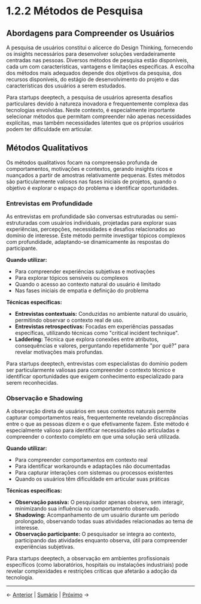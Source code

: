 # 1.2.2 Métodos de Pesquisa

## Abordagens para Compreender os Usuários

A pesquisa de usuários constitui o alicerce do Design Thinking, fornecendo os insights necessários para desenvolver soluções verdadeiramente centradas nas pessoas. Diversos métodos de pesquisa estão disponíveis, cada um com características, vantagens e limitações específicas. A escolha dos métodos mais adequados depende dos objetivos da pesquisa, dos recursos disponíveis, do estágio de desenvolvimento do projeto e das características dos usuários a serem estudados.

Para startups deeptech, a pesquisa de usuários apresenta desafios particulares devido à natureza inovadora e frequentemente complexa das tecnologias envolvidas. Neste contexto, é especialmente importante selecionar métodos que permitam compreender não apenas necessidades explícitas, mas também necessidades latentes que os próprios usuários podem ter dificuldade em articular.

## Métodos Qualitativos

Os métodos qualitativos focam na compreensão profunda de comportamentos, motivações e contextos, gerando insights ricos e nuançados a partir de amostras relativamente pequenas. Estes métodos são particularmente valiosos nas fases iniciais de projetos, quando o objetivo é explorar o espaço do problema e identificar oportunidades.

### Entrevistas em Profundidade

As entrevistas em profundidade são conversas estruturadas ou semi-estruturadas com usuários individuais, projetadas para explorar suas experiências, percepções, necessidades e desafios relacionados ao domínio de interesse. Este método permite investigar tópicos complexos com profundidade, adaptando-se dinamicamente às respostas do participante.

**Quando utilizar:**
- Para compreender experiências subjetivas e motivações
- Para explorar tópicos sensíveis ou complexos
- Quando o acesso ao contexto natural do usuário é limitado
- Nas fases iniciais de empatia e definição do problema

**Técnicas específicas:**
- **Entrevistas contextuais:** Conduzidas no ambiente natural do usuário, permitindo observar o contexto real de uso.
- **Entrevistas retrospectivas:** Focadas em experiências passadas específicas, utilizando técnicas como "critical incident technique".
- **Laddering:** Técnica que explora conexões entre atributos, consequências e valores, perguntando repetidamente "por quê?" para revelar motivações mais profundas.

Para startups deeptech, entrevistas com especialistas do domínio podem ser particularmente valiosas para compreender o contexto técnico e identificar oportunidades que exigem conhecimento especializado para serem reconhecidas.

### Observação e Shadowing

A observação direta de usuários em seus contextos naturais permite capturar comportamentos reais, frequentemente revelando discrepâncias entre o que as pessoas dizem e o que efetivamente fazem. Este método é especialmente valioso para identificar necessidades não articuladas e compreender o contexto completo em que uma solução será utilizada.

**Quando utilizar:**
- Para compreender comportamentos em contexto real
- Para identificar workarounds e adaptações não documentadas
- Para capturar interações com sistemas ou processos existentes
- Quando os usuários têm dificuldade em articular suas práticas

**Técnicas específicas:**
- **Observação passiva:** O pesquisador apenas observa, sem interagir, minimizando sua influência no comportamento observado.
- **Shadowing:** Acompanhamento de um usuário durante um período prolongado, observando todas suas atividades relacionadas ao tema de interesse.
- **Observação participante:** O pesquisador se integra ao contexto, participando das atividades enquanto observa, útil para compreender experiências subjetivas.

Para startups deeptech, a observação em ambientes profissionais específicos (como laboratórios, hospitais ou instalações industriais) pode revelar complexidades e restrições críticas que afetarão a adoção da tecnologia.

---

← [Anterior](./1.2.1_tipos_usuarios_parte3.md) | [Sumário](../../sumario.md) | [Próximo](./1.2.2_metodos_pesquisa_parte2.md) →